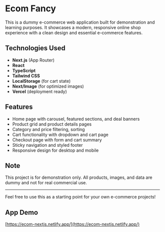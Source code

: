 # Ecom Fancy

This is a dummy e-commerce web application built for demonstration and learning purposes. It showcases a modern, responsive online shop experience with a clean design and essential e-commerce features.

## Technologies Used

- **Next.js** (App Router)
- **React**
- **TypeScript**
- **Tailwind CSS**
- **LocalStorage** (for cart state)
- **Next/Image** (for optimized images)
- **Vercel** (deployment ready)

## Features

- Home page with carousel, featured sections, and deal banners
- Product grid and product details pages
- Category and price filtering, sorting
- Cart functionality with dropdown and cart page
- Checkout page with form and cart summary
- Sticky navigation and styled footer
- Responsive design for desktop and mobile

## Note

This project is for demonstration only. All products, images, and data are dummy and not for real commercial use.

---

Feel free to use this as a starting point for your own e-commerce projects!

## App Demo

[https://ecom-nextjs.netlify.app/](https://ecom-nextjs.netlify.app/)

